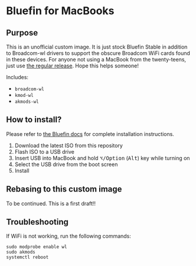 # Bluefin for MacBooks

## Purpose

This is an unofficial custom image. It is just stock Bluefin Stable in addition to Broadcom-wl drivers to support the obscure Broadcom WiFi cards found in these devices. For anyone not using a MacBook from the twenty-teens, just use [the regular release](https://projectbluefin.io). Hope this helps someone!

Includes:

- `broadcom-wl`
- `kmod-wl`
- `akmods-wl`

## How to install?

Please refer to [the Bluefin docs](https://docs.projectbluefin.io/introduction/) for complete installation instructions.

1. Download the latest ISO from this repository
2. Flash ISO to a USB drive
3. Insert USB into MacBook and hold <kbd>⌥/Option</kbd> (<kbd>Alt</kbd>) key while turning on
4. Select the USB drive from the boot screen
5. Install

## Rebasing to this custom image

To be continued. This is a first draft!!

## Troubleshooting

If WiFi is not working, run the following commands:

```
sudo modprobe enable wl
sudo akmods
systemctl reboot
```
